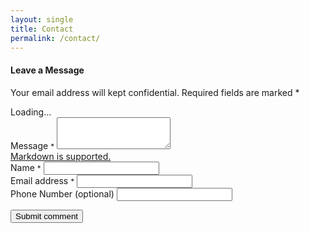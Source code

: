 ```yaml
---
layout: single
title: Contact
permalink: /contact/
---
```


<div class="page__comments-form">
<h4 class="page__comments-title">Leave a Message</h4>
<p class="small">Your email address will kept confidential. Required fields are marked <span class="required">*</span></p>

<form id="new_comment" class="page__comments-form js-form form" method="post" action="https://formspree.io/brookfieldservices01@gmail.com">
<div class="form__spinner">
<i class="fas fa-spinner fa-spin fa-3x fa-fw"></i>
<span class="sr-only">Loading...</span>
</div>
<div class="form-group">
<label for="comment-form-message">Message <small class="required">*</small></label>
<textarea type="text" rows="3" id="comment-form-message" name="fields[message]" tabindex="1"></textarea>
<div class="small help-block"><a href="https://daringfireball.net/projects/markdown/">Markdown is supported.</a></div>
</div>
<div class="form-group">
<label for="comment-form-name">Name <small class="required">*</small></label>
<input type="text" id="comment-form-name" name="fields[name]" tabindex="2" />
</div>
<div class="form-group">
<label for="comment-form-email">Email address <small class="required">*</small></label>
<input type="email" id="comment-form-email" name="fields[email]" tabindex="3" />
</div>
<div class="form-group">
<label for="comment-form-phone">Phone Number (optional)</label>
<input type="phone" id="comment-form-phone" name="fields[phonem]" tabindex="4" />
</div>
<div class="form-group hidden" style="display: none;">
<input type="hidden" name="options[slug]" value="" />
<label for="comment-form-location">Not used. Leave blank if you are a human.</label>
<input type="text" id="comment-form-location" name="fields[hidden]" autocomplete="off" />
</div>

<p class="hidden js-notice">
<strong class="js-notice-text"></strong>
</p>

<div class="form-group">
<button type="submit" id="comment-form-submit" tabindex="5" class="btn btn--primary btn--large">Submit comment</button>
</div>
</form>
</div>

